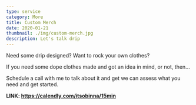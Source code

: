 ```yaml
---
type: service
category: More
title: Custom Merch
date: 2020-01-21
thumbnail: ./img/custom-merch.jpg
description: Let's talk drip
---
```


Need some drip designed? Want to rock your own clothes?

If you need some dope clothes made and got an idea in mind, or not, then...

Schedule a call with me to talk about it and get we can assess what you need and get started.

**LINK: https://calendly.com/itsobinna/15min**
